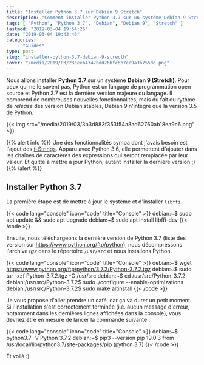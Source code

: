 ```yaml
---
title: "Installer Python 3.7 sur Debian 9 Stretch"
description: "Comment installer Python 3.7 sur un système Debian 9 Strecth qui n'intègre par défaut que la version 3.5 de Python"
tags: [ "Python", "Python 3.7", "Debian", "Debian 9", "Stretch" ]
lastmod: "2019-03-04 19:54:26"
date: "2019-03-04 19:43:46"
categories:
    - "Guides"
type: post
slug: "installer-python-3.7-debian-9-strecth"
cover: "/media/2019/03/23eeeb4347bdd26bfc6b7ee9a3b755dd.png"
---
```


Nous allons installer **Python 3.7** sur un système **Debian 9 (Stretch)**. Pour ceux qui ne le savent pas, Python est un langage de programmation open source et Python 3.7 est la dernière version majeure du langage. Il comprend de nombreuses nouvelles fonctionnalités, mais du fait du rythme de _release_ des version Debian stables, Debian 9 n'intègre que la version 3.5 de Python.

<!-- more -->

{{< img src="/media/2019/03/3b3d883f353f54a8ad62760ab18ea9c6.png" >}}

{{% alert info %}}<i class="fa fa-info-circle"></i> Une des fonctionnalités sympa dont j'avais besoin est l'ajout des [f-Strings](https://realpython.com/python-f-strings/#arbitrary-expressions). Apparu avec Python 3.6, elle permettent d'ajouter dans les chaînes de caractères des expressions qui seront remplacée par leur valeur. Et quitte à mettre à jour Python, autant installer la dernière version ;){{% /alert %}}

## Installer Python 3.7

La première étape est de mettre à jour le système et d'installer `libffi`.

{{< code lang="console" icon="code" title="Console" >}}
debian:~$ sudo apt update && sudo apt upgrade
debian:~$ sudo apt install libffi-dev
{{< /code >}}

Ensuite, nous téléchargeons la dernière version de Python 3.7 (liste des version sur https://www.python.org/ftp/python), nous décompressons l'archive _tgz_ dans le répertoire `/usr/src` et nous installons Python.

{{< code lang="console" icon="code" title="Console" >}}
debian:~$ wget https://www.python.org/ftp/python/3.7.2/Python-3.7.2.tgz
debian:~$ sudo tar -xzf Python-3.7.2.tgz -C /usr/src
debian:~$ cd /usr/src/Python-3.7.2
debian:/usr/src/Python-3.7.2$ sudo ./configure --enable-optimizations
debian:/usr/src/Python-3.7.2$ sudo make altinstall
{{< /code >}}

Je vous propose d'aller prendre un café, car ça va durer un petit moment. Si l'installation s'est correctement terminée (i.e. aucun message d'erreur, notamment dans les dernières lignes affichées dans la console), vous devriez être en mesure de lancer la commande suivante :

{{< code lang="console" icon="code" title="Console" >}}
debian:~$ python3.7 -V
Python 3.7.2
debian:~$ pip3 --version
pip 19.0.3 from /usr/local/lib/python3.7/site-packages/pip (python 3.7)
{{< /code >}}

Et voilà :)
